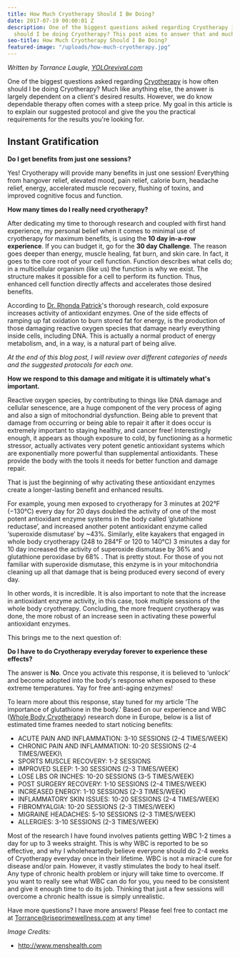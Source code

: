 ```yaml
---
title: How Much Cryotherapy Should I Be Doing?
date: 2017-07-19 00:00:01 Z
description: One of the biggest questions asked regarding Cryotherapy is how often
  should I be doing Cryotherapy? This post aims to answer that and much more!
seo-title: How Much Cryotherapy Should I Be Doing?
featured-image: "/uploads/how-much-cryotherapy.jpg"
---
```


_Written by Torrance Laugle, [YOLOrevival.com](https://www.yolorevival.com)_

One of the biggest questions asked regarding [Cryotherapy](/cryotherapy) is how often should I be doing Cryotherapy? Much like anything else, the answer is largely dependent on a client's desired results. However, we do know dependable therapy often comes with a steep price. My goal in this article is to explain our suggested protocol and give the you the practical requirements for the results you're looking for.

## Instant Gratification

**Do I get benefits from just one sessions?**

Yes! Cryotherapy will provide many benefits in just one session! Everything from hangover relief, elevated mood, pain relief, calorie burn, headache relief, energy, accelerated muscle recovery, flushing of toxins, and improved cognitive focus and function.

**How many times do I really need cryotherapy?**

After dedicating my time to thorough research and coupled with first hand experience, my personal belief when it comes to minimal use of cryotherapy for maximum benefits, is using the **10 day in-a-row experience**. If you can budget it, go for the **30 day Challenge**. The reason goes deeper than energy, muscle healing, fat burn, and skin care. In fact, it goes to the core root of your cell function. Function describes what cells do; in a multicellular organism (like us) the function is why we exist. The structure makes it possible for a cell to perform its function. Thus, enhanced cell function directly affects and accelerates those desired benefits.

According to [Dr. Rhonda Patrick](https://www.foundmyfitness.com/about-dr-rhonda-patrick/)'s thorough research, cold exposure increases activity of antioxidant enzymes. One of the side effects of ramping up fat oxidation to burn stored fat for energy, is the production of those damaging reactive oxygen species that damage nearly everything inside cells, including DNA. This is actually a normal product of energy metabolism, and, in a way, is a natural part of being alive.

_At the end of this blog post, I will review over different categories of needs and the suggested protocols for each one._

**How we respond to this damage and mitigate it is ultimately what's important.**

Reactive oxygen species, by contributing to things like DNA damage and cellular senescence, are a huge component of the very process of aging and also a sign of mitochondrial dysfunction. Being able to prevent that damage from occurring or being able to  repair it after it does occur is extremely important to staying healthy, and cancer free!  Interestingly enough, it appears as though exposure to cold, by functioning as a hormetic stressor, actually activates very potent genetic antioxidant systems which are exponentially more powerful than supplemental antioxidants. These provide the body with the tools it needs for better function and damage repair.

That is just the beginning of why activating these antioxidant enzymes create a longer-lasting benefit and enhanced results.

For example, young men exposed to cryotherapy for 3 minutes at ­202°F (−130°C) every day for 20 days doubled the activity of one of the most potent antioxidant enzyme systems in the body called ‘glutathione reductase’, and increased another potent antioxidant enzyme called ‘superoxide dismutase’ by ~43%. Similarly, elite kayakers that engaged in whole body cryotherapy (­248 to ­284°F or ­120 to  ­140°C) 3 minutes a day for 10 day increased the activity of superoxide dismutase by 36% and glutathione peroxidase by 68% . That is pretty stout. For those of you not familiar with superoxide dismutase, this enzyme is in your mitochondria cleaning up all that damage that is being produced every second of every day.

In other words, it is incredible. It is also important to note that the increase in antioxidant enzyme activity, in this case, took multiple sessions of the whole body cryotherapy. Concluding, the more frequent cryotherapy was done, the more robust of an increase seen in activating these powerful antioxidant enzymes.

This brings me to the next question of:

**Do I have to do Cryotherapy everyday forever to experience these effects?**

The answer is **No**. Once you activate this response, it is believed to ‘unlock’ and become adopted into the body's response when exposed to these extreme temperatures. Yay for free anti-aging enzymes!

To learn more about this response, stay tuned for my article ‘The importance of glutathione in the body.'
Based on our experience and WBC ([Whole Body Cryotherapy](/cryotherapy)) research done in Europe, below is a list of estimated time frames needed to start noticing benefits:

- ACUTE PAIN AND INFLAMMATION: 3-10 SESSIONS (2-4 TIMES/WEEK)
- CHRONIC PAIN AND INFLAMMATION: 10-20 SESSIONS (2-4 TIMES/WEEK)\
- SPORTS MUSCLE RECOVERY: 1-2 SESSIONS
- IMPROVED SLEEP: 1-30 SESSIONS (2-3 TIMES/WEEK)
- LOSE LBS OR INCHES: 10-20 SESSIONS (3-5 TIMES/WEEK)
- POST SURGERY RECOVERY: 1-10 SESSIONS (2-4 TIMES/WEEK)
- INCREASED ENERGY: 1-10 SESSIONS (2-3 TIMES/WEEK)
- INFLAMMATORY SKIN ISSUES: 10-20 SESSIONS (2-4 TIMES/WEEK)
- FIBROMYALGIA: 10-20 SESSIONS (2-3 TIMES/WEEK)
- MIGRAINE HEADACHES: 5-10 SESSIONS (2-3 TIMES/WEEK)
- ALLERGIES: 3-10 SESSIONS (2-3 TIMES/WEEK)

Most of the research I have found involves patients getting WBC 1-2 times a day for up to 3 weeks straight. This is why WBC is reported to be so effective, and why I wholeheartedly believe everyone should do 2-4 weeks of Cryotherapy everyday once in their lifetime. WBC is not a miracle cure for disease and/or pain. However, it vastly stimulates the body to heal itself. Any type of chronic health problem or injury will take time to overcome. If you want to really see what WBC can do for you, you need to be consistent and give it enough time to do its job. Thinking that just a few sessions will overcome a chronic health issue is simply unrealistic.

Have more questions? I have more answers! Please feel free to contact me at <a href="mailto:torrance@riseprimewellness.com">Torrance@riseprimewellness.com</a> at any time!

_Image Credits:_
- http://www.menshealth.com
